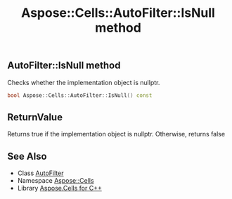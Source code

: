 ﻿---
title: Aspose::Cells::AutoFilter::IsNull method
linktitle: IsNull
second_title: Aspose.Cells for C++ API Reference
description: 'Aspose::Cells::AutoFilter::IsNull method. Checks whether the implementation object is nullptr in C++.'
type: docs
weight: 500
url: /cpp/aspose.cells/autofilter/isnull/
---
## AutoFilter::IsNull method


Checks whether the implementation object is nullptr.

```cpp
bool Aspose::Cells::AutoFilter::IsNull() const
```


## ReturnValue

Returns true if the implementation object is nullptr. Otherwise, returns false

## See Also

* Class [AutoFilter](../)
* Namespace [Aspose::Cells](../../)
* Library [Aspose.Cells for C++](../../../)
